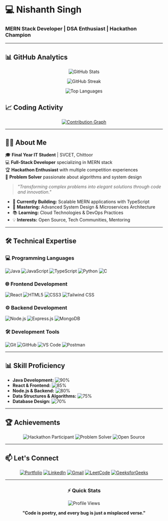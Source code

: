 # 💻 Nishanth Singh

### **MERN Stack Developer | DSA Enthusiast | Hackathon Champion**

---

## 📊 **GitHub Analytics**

<div align="center">

![GitHub Stats](https://github-readme-stats.vercel.app/api?username=Raj72620&show_icons=true&count_private=true&theme=algolia&hide_border=true&bg_color=0D1117&include_all_commits=true&hide=issues)

![GitHub Streak](https://streak-stats.demolab.com/?user=Raj72620&theme=blue-green&hide_border=true&fire=00FF00&background=0D1117)

![Top Languages](https://github-readme-stats.vercel.app/api/top-langs/?username=Raj72620&layout=compact&theme=algolia&hide_border=true&bg_color=0D1117&langs_count=8)

</div>

## 📈 **Coding Activity**

<div align="center">

[![Contribution Graph](https://github-readme-activity-graph.vercel.app/graph?username=Raj72620&theme=react-dark&area=true&hide_border=true&radius=8&height=300&point=#00FF00&color=00FF00)](https://github.com/Raj72620)

</div>

---

## 👨‍💻 **About Me**

🎓 **Final Year IT Student** | SVCET, Chittoor  
💻 **Full-Stack Developer** specializing in MERN stack  
🏆 **Hackathon Enthusiast** with multiple competition experiences  
🚀 **Problem Solver** passionate about algorithms and system design  

> *"Transforming complex problems into elegant solutions through code and innovation."*

- 🔭 **Currently Building:** Scalable MERN applications with TypeScript
- 🌱 **Mastering:** Advanced System Design & Microservices Architecture
- 📚 **Learning:** Cloud Technologies & DevOps Practices
- 💡 **Interests:** Open Source, Tech Communities, Mentoring

---

## 🛠️ **Technical Expertise**

### **💻 Programming Languages**
![Java](https://img.shields.io/badge/Java-Expert-ED8B00?style=for-the-badge&logo=openjdk&logoColor=white)
![JavaScript](https://img.shields.io/badge/JavaScript-Advanced-F7DF1E?style=for-the-badge&logo=javascript&logoColor=black)
![TypeScript](https://img.shields.io/badge/TypeScript-Intermediate-007ACC?style=for-the-badge&logo=typescript&logoColor=white)
![Python](https://img.shields.io/badge/Python-Intermediate-3776AB?style=for-the-badge&logo=python&logoColor=white)
![C](https://img.shields.io/badge/C-Intermediate-00599C?style=for-the-badge&logo=c&logoColor=white)

### **🌐 Frontend Development**
![React](https://img.shields.io/badge/React-Expert-61DAFB?style=for-the-badge&logo=react&logoColor=black)
![HTML5](https://img.shields.io/badge/HTML5-Advanced-E34F26?style=for-the-badge&logo=html5&logoColor=white)
![CSS3](https://img.shields.io/badge/CSS3-Advanced-1572B6?style=for-the-badge&logo=css3&logoColor=white)
![Tailwind CSS](https://img.shields.io/badge/Tailwind-Advanced-38B2AC?style=for-the-badge&logo=tailwind-css&logoColor=white)

### **⚙️ Backend Development**
![Node.js](https://img.shields.io/badge/Node.js-Advanced-339933?style=for-the-badge&logo=nodedotjs&logoColor=white)
![Express.js](https://img.shields.io/badge/Express.js-Advanced-000000?style=for-the-badge&logo=express&logoColor=white)
![MongoDB](https://img.shields.io/badge/MongoDB-Intermediate-47A248?style=for-the-badge&logo=mongodb&logoColor=white)

### **🛠️ Development Tools**
![Git](https://img.shields.io/badge/Git-Advanced-F05032?style=for-the-badge&logo=git&logoColor=white)
![GitHub](https://img.shields.io/badge/GitHub-Advanced-181717?style=for-the-badge&logo=github&logoColor=white)
![VS Code](https://img.shields.io/badge/VS_Code-Expert-007ACC?style=for-the-badge&logo=visual-studio-code&logoColor=white)
![Postman](https://img.shields.io/badge/Postman-Advanced-FF6C37?style=for-the-badge&logo=postman&logoColor=white)

---

## 📊 **Skill Proficiency**

- **Java Development:** ![90%](https://img.shields.io/badge/90%25-Expert-brightgreen)
- **React & Frontend:** ![85%](https://img.shields.io/badge/85%25-Advanced-blue)
- **Node.js & Backend:** ![80%](https://img.shields.io/badge/80%25-Advanced-green)
- **Data Structures & Algorithms:** ![75%](https://img.shields.io/badge/75%25-Intermediate-yellow)
- **Database Design:** ![70%](https://img.shields.io/badge/70%25-Intermediate-orange)

---

## 🏆 **Achievements**

<div align="center">

![Hackathon Participant](https://img.shields.io/badge/Hackathon-Participant-FF6B6B?style=for-the-badge)
![Problem Solver](https://img.shields.io/badge/Problem_Solver-300%2B_Problems-4ECDC4?style=for-the-badge)
![Open Source](https://img.shields.io/badge/Open_Source-Contributor-6A0DAD?style=for-the-badge)

</div>

---

## 📫 **Let's Connect**

<div align="center">

[![Portfolio](https://img.shields.io/badge/Portfolio-4285F4?style=for-the-badge&logo=google-chrome&logoColor=white)](http://myportfolio9618.netlify.app)
[![LinkedIn](https://img.shields.io/badge/LinkedIn-0077B5?style=for-the-badge&logo=linkedin&logoColor=white)](https://www.linkedin.com/in/nishanth-singh/)
[![Gmail](https://img.shields.io/badge/Gmail-D14836?style=for-the-badge&logo=gmail&logoColor=white)](mailto:nishanthraj9618@gmail.com)
[![LeetCode](https://img.shields.io/badge/LeetCode-FFA116?style=for-the-badge&logo=leetcode&logoColor=white)](https://leetcode.com/your-profile)
[![GeeksforGeeks](https://img.shields.io/badge/GeeksforGeeks-2F8D46?style=for-the-badge&logo=geeksforgeeks&logoColor=white)](https://www.geeksforgeeks.org/user/renusin39mc/)

</div>

---

<div align="center">

### **⚡ Quick Stats**
![Profile Views](https://komarev.com/ghpvc/?username=Raj72620&color=blueviolet&style=flat-square)

**"Code is poetry, and every bug is just a misplaced verse."**

</div>
